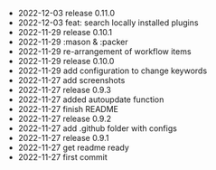 - 2022-12-03	release 0.11.0
- 2022-12-03	feat: search locally installed plugins
- 2022-11-29	release 0.10.1
- 2022-11-29	:mason & :packer
- 2022-11-29	re-arrangement of workflow items
- 2022-11-29	release 0.10.0
- 2022-11-29	add configuration to change keywords
- 2022-11-27	add screenshots
- 2022-11-27	release 0.9.3
- 2022-11-27	added autoupdate function
- 2022-11-27	finish README
- 2022-11-27	release 0.9.2
- 2022-11-27	add .github folder with configs
- 2022-11-27	release 0.9.1
- 2022-11-27	get readme ready
- 2022-11-27	first commit

